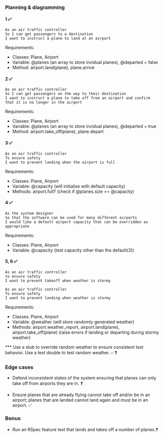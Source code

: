 ### Planning & diagramming

#### 1 ✅

```
As an air traffic controller
So I can get passengers to a destination
I want to instruct a plane to land at an airport 
```

Requirements:
- Classes: Plane, Airport
- Variable: @planes (an array to store invidual planes), @departed = false
- Method: airport.land(plane), plane.arrive

#### 2 ✅

```
As an air traffic controller
So I can get passengers on the way to their destination
I want to instruct a plane to take off from an airport and confirm that it is no longer in the airport 
```

Requirements:
- Classes: Plane, Airport
- Variable: @planes (an array to store invidual planes), @departed = true
- Method: airport.take_off(plane), plane.depart

#### 3 ✅

```
As an air traffic controller
To ensure safety
I want to prevent landing when the airport is full
```

Requirements:
- Classes: Plane, Airport
- Variable: @capacity (will initialise with default capacity)
- Methods: airport.full? (check if @planes.size >= @capacity)

#### 4 ✅

``` 
As the system designer
So that the software can be used for many different airports
I would like a default airport capacity that can be overridden as appropriate 
```

Requirements:
- Classes: Plane, Airport
- Variable: @capacity (test capacity other than the default(3))

#### 5, 6 ✅

``` 
As an air traffic controller
to ensure safety
I want to prevent takeoff when weather is stormy
```

```
As an air traffic controller
To ensure safety
I want to prevent landing when weather is stormy
```

Requirements:
- Classes: Plane, Airport
- Variable: @weather (will store randomly generated weather)
- Methods: airport.weather_report, airport.land(plane), airport.take_off(plane) (raise errors if landing or departing during stormy weather)

*** Use a stub to override random weather to ensure consistent test behavior. Use a test double to test random weather. ✅❓

### Edge cases

- Defend inconsistent states of the system ensuring that planes can only take off from airports they are in. ❓

- Ensure planes that are already flying cannot take off and/or be in an airport; planes that are landed cannot land again and must be in an airport. ✅

### Bonus

- Run an RSpec feature test that lands and takes off a number of planes.❓
